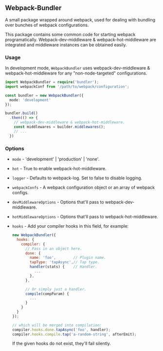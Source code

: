## Webpack-Bundler

A small package wrapped around webpack, used for dealing with bundling over bunches of webpack configurations.

This package contains some common code for starting webpack programatically. Webpack-dev-middleware & webpack-hot-middleware are integrated and middleware instances can be obtained easily.


### Usage

In development mode, `WebpackBundler` uses webpack-dev-middleware & webpack-hot-middleware for any "non-node-targeted" configurations.

```ts
import WebpackBundler = require('bundler');
import webpackConf from '/path/to/webpack/configuration';

const bundler = new WebpackBundler({
  mode: 'development'
});

bundler.build()
  .then(() => {
    // webpack-dev-middleware & webpack-hot-middleware.
    const middlewares = builder.middlewares();
    // ...
  })
```

### Options

- `mode` - 'development' | 'production' | 'none'.
- `hot` - True to enable webpack-hot-middleware.
- `logger` - Defaults to webpack-log. Set to false to disable logging.
- `webpackConfs` - A webpack configuration object or an array of webpack configs.
- `devMiddlewareOptions` - Options that'll pass to webpack-dev-middleware.
- `hotMiddlewareOptions` - Options that'll pass to webpack-hot-middleware.
- `hooks` - Add your compiler hooks in this field, for example:

  ```js
  new WebpackBundler({
    hooks: {
      compiler: {
        // Pass in an object here.
        done: {
          name: 'foo',        // Plugin name.
          tapType: 'tapAsync',// Tap type.
          handler(stats) {    // Handler.
            ...
          },
        },

        // Or simply just a handler.
        compile(compParam) {
          ...
        }
      }
    }
  });

  // which will be merged into compilation:
  compiler.hooks.done.tapAsync('foo', handler);
  compiler.hooks.compile.tap('a-random-string', afterEmit);
  ```

  If the given hooks do not exist, they'll fail silently.